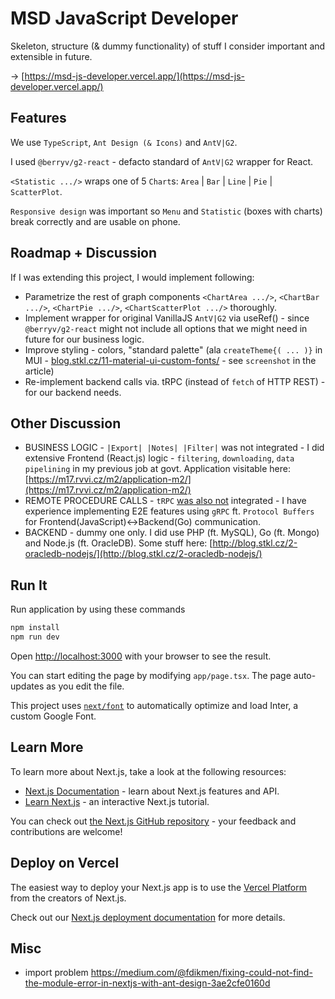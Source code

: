 # MSD JavaScript Developer
Skeleton, structure (& dummy functionality) of stuff I consider important and extensible in future.  

-> [https://msd-js-developer.vercel.app/](https://msd-js-developer.vercel.app/)
## Features
We use `TypeScript`, `Ant Design (& Icons)` and `AntV|G2`.  

I used `@berryv/g2-react` - defacto standard of `AntV|G2` wrapper for React.  

`<Statistic .../>` wraps one of 5 `Chart`s: `Area` | `Bar` | `Line` | `Pie` | `ScatterPlot`.  

`Responsive design` was important so `Menu` and `Statistic` (boxes with charts) break correctly and are usable on phone.  

## Roadmap + Discussion
If I was extending this project, I would implement following:  
- Parametrize the rest of graph components `<ChartArea .../>`, `<ChartBar .../>`, `<ChartPie .../>`, `<ChartScatterPlot .../>` thoroughly.
- Implement wrapper for original VanillaJS `AntV|G2` via useRef() - since `@berryv/g2-react` might not include all options that we might need in future for our business logic.  
- Improve styling - colors, "standard palette" (ala `createTheme{( ... )}` in MUI - [blog.stkl.cz/11-material-ui-custom-fonts/](http://blog.stkl.cz/11-material-ui-custom-fonts/) - see `screenshot` in the article)
- Re-implement backend calls via. tRPC (instead of `fetch` of HTTP REST) - for our backend needs. 

## Other Discussion
- BUSINESS LOGIC - `|Export| |Notes| |Filter|` was not integrated - I did extensive Frontend (React.js) logic - `filtering`, `downloading`, `data pipelining` in my previous job at govt. Application visitable here: [https://m17.rvvi.cz/m2/application-m2/](https://m17.rvvi.cz/m2/application-m2/)
- REMOTE PROCEDURE CALLS - `tRPC` <u>was also not</u> integrated - I have experience implementing E2E features using `gRPC` ft. `Protocol Buffers` for Frontend(JavaScript)<->Backend(Go) communication.
- BACKEND - dummy one only. I did use PHP (ft. MySQL), Go (ft. Mongo) and Node.js (ft. OracleDB). Some stuff here: [http://blog.stkl.cz/2-oracledb-nodejs/](http://blog.stkl.cz/2-oracledb-nodejs/)

## Run It

Run application by using these commands

```bash
npm install
npm run dev
```

Open [http://localhost:3000](http://localhost:3000) with your browser to see the result.

You can start editing the page by modifying `app/page.tsx`. The page auto-updates as you edit the file.

This project uses [`next/font`](https://nextjs.org/docs/basic-features/font-optimization) to automatically optimize and load Inter, a custom Google Font.

## Learn More

To learn more about Next.js, take a look at the following resources:

- [Next.js Documentation](https://nextjs.org/docs) - learn about Next.js features and API.
- [Learn Next.js](https://nextjs.org/learn) - an interactive Next.js tutorial.

You can check out [the Next.js GitHub repository](https://github.com/vercel/next.js/) - your feedback and contributions are welcome!

## Deploy on Vercel

The easiest way to deploy your Next.js app is to use the [Vercel Platform](https://vercel.com/new?utm_medium=default-template&filter=next.js&utm_source=create-next-app&utm_campaign=create-next-app-readme) from the creators of Next.js.

Check out our [Next.js deployment documentation](https://nextjs.org/docs/deployment) for more details.


## Misc
- import problem https://medium.com/@fdikmen/fixing-could-not-find-the-module-error-in-nextjs-with-ant-design-3ae2cfe0160d